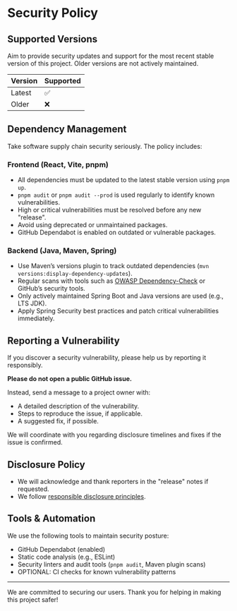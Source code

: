# Security Policy

## Supported Versions

Aim to provide security updates and support for the most recent stable version of this project. Older versions are not actively maintained.

| Version | Supported          |
| ------- | ------------------ |
| Latest  | ✅                 |
| Older   | ❌                 |

## Dependency Management

Take software supply chain security seriously. The policy includes:

### Frontend (React, Vite, pnpm)
- All dependencies must be updated to the latest stable version using `pnpm up`.
- `pnpm audit` or `pnpm audit --prod` is used regularly to identify known vulnerabilities.
- High or critical vulnerabilities must be resolved before any new "release".
- Avoid using deprecated or unmaintained packages.
- GitHub Dependabot is enabled on outdated or vulnerable packages.

### Backend (Java, Maven, Spring)
- Use Maven’s versions plugin to track outdated dependencies (`mvn versions:display-dependency-updates`).
- Regular scans with tools such as [OWASP Dependency-Check](https://jeremylong.github.io/DependencyCheck/) or GitHub’s security tools.
- Only actively maintained Spring Boot and Java versions are used (e.g., LTS JDK).
- Apply Spring Security best practices and patch critical vulnerabilities immediately.

## Reporting a Vulnerability

If you discover a security vulnerability, please help us by reporting it responsibly.

**Please do not open a public GitHub issue.**

Instead, send a message to a project owner with:

- A detailed description of the vulnerability.
- Steps to reproduce the issue, if applicable.
- A suggested fix, if possible.

We will coordinate with you regarding disclosure timelines and fixes if the issue is confirmed.

## Disclosure Policy

- We will acknowledge and thank reporters in the "release" notes if requested.
- We follow [responsible disclosure principles](https://en.wikipedia.org/wiki/Responsible_disclosure).

## Tools & Automation

We use the following tools to maintain security posture:
- GitHub Dependabot (enabled)
- Static code analysis (e.g., ESLint)
- Security linters and audit tools (`pnpm audit`, Maven plugin scans)
- OPTIONAL: CI checks for known vulnerability patterns

---

We are committed to securing our users. Thank you for helping in making this project safer!

